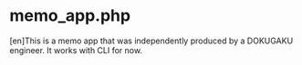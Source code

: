 # memo_app.php

[en]This is a memo app that was independently produced by a DOKUGAKU engineer.
It works with CLI for now.

